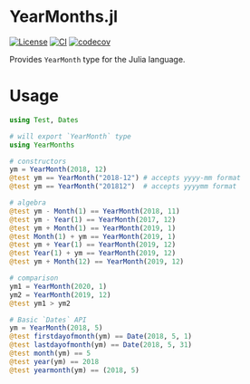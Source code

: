
# YearMonths.jl

[![License][license-img]](LICENSE)
[![CI][ci-img]][ci-url]
[![codecov][codecov-img]][codecov-url]

[license-img]: http://img.shields.io/badge/license-MIT-brightgreen.svg?style=flat-square
[ci-img]: https://github.com/felipenoris/YearMonths.jl/workflows/CI/badge.svg
[ci-url]: https://github.com/felipenoris/YearMonths.jl/actions?query=workflow%3ACI
[codecov-img]: https://img.shields.io/codecov/c/github/felipenoris/YearMonths.jl/master.svg?label=codecov&style=flat-square
[codecov-url]: http://codecov.io/github/felipenoris/YearMonths.jl?branch=master

Provides `YearMonth` type for the Julia language.

# Usage

```julia
using Test, Dates

# will export `YearMonth` type
using YearMonths

# constructors
ym = YearMonth(2018, 12)
@test ym == YearMonth("2018-12") # accepts yyyy-mm format
@test ym == YearMonth("201812")  # accepts yyyymm format

# algebra
@test ym - Month(1) == YearMonth(2018, 11)
@test ym - Year(1) == YearMonth(2017, 12)
@test ym + Month(1) == YearMonth(2019, 1)
@test Month(1) + ym == YearMonth(2019, 1)
@test ym + Year(1) == YearMonth(2019, 12)
@test Year(1) + ym == YearMonth(2019, 12)
@test ym + Month(12) == YearMonth(2019, 12)

# comparison
ym1 = YearMonth(2020, 1)
ym2 = YearMonth(2019, 12)
@test ym1 > ym2

# Basic `Dates` API
ym = YearMonth(2018, 5)
@test firstdayofmonth(ym) == Date(2018, 5, 1)
@test lastdayofmonth(ym) == Date(2018, 5, 31)
@test month(ym) == 5
@test year(ym) == 2018
@test yearmonth(ym) == (2018, 5)
```
